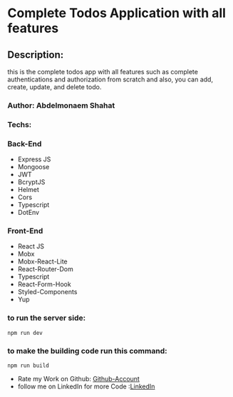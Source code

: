 # Complete Todos Application with all features

## Description:

this is the complete todos app with all features such as complete authentications and authorization from scratch and also, you can add, create, update, and delete todo.

### Author: Abdelmonaem Shahat

### Techs:

### Back-End

- Express JS
- Mongoose
- JWT
- BcryptJS
- Helmet
- Cors
- Typescript
- DotEnv

### Front-End

- React JS
- Mobx
- Mobx-React-Lite
- React-Router-Dom
- Typescript
- React-Form-Hook
- Styled-Components
- Yup

### to run the server side:

`npm run dev`

### to make the building code run this command:

`npm run build`

- Rate my Work on Github: [Github-Account](https://github.com/coder-abdo)
- follow me on LinkedIn for more Code :[LinkedIn](https://www.linkedin.com/in/abdelmonaem-shahat/)
